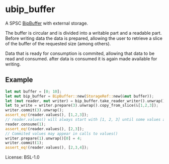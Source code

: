 # ubip_buffer

A SPSC [BipBuffer](https://ferrous-systems.com/blog/lock-free-ring-buffer/) with external storage.

The buffer is circular and is divided into a writable part and a readable part.
Before writing data the data is prepared, allowing the user to retrieve a slice of the
buffer of the requested size (among others).

Data that is ready for consumption is commited, allowing that data to be read and consumed.
after data is consumed it is again made available for writing.

## Example

```rust
let mut buffer = [0; 10];
let mut bip_buffer = BipBuffer::new(StorageRef::new(&mut buffer));
let (mut reader, mut writer) = bip_buffer.take_reader_writer().unwrap();
let to_write = writer.prepare(3).unwrap().copy_from_slice(&[1,2,3]);
writer.commit(3).unwrap();
assert_eq!(reader.values(), [1,2,3]);
// reader.values() will always start with [1, 2, 3] until some values are consumed
reader.consume(1);
assert_eq!(reader.values(), [2,3]);
// Commited values may appear in calls to values()
writer.prepare(1).unwrap()[0] = 4;
writer.commit(1);
assert_eq!(reader.values(), [2,3,4]);
```

License: BSL-1.0
